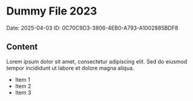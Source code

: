 # Dummy File 2023

Date: 2025-04-03
ID: 0C70C9D3-3806-4EB0-A793-A1002885BDF8

## Content

Lorem ipsum dolor sit amet, consectetur adipiscing elit.
Sed do eiusmod tempor incididunt ut labore et dolore magna aliqua.

* Item 1
* Item 2
* Item 3
